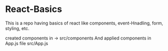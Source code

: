 # React-Basics
This is a repo having basics of react like components, event-Hnadling, form, styling, etc. 

created components in ->      src/components
And applied components in App.js file     src/App.js
